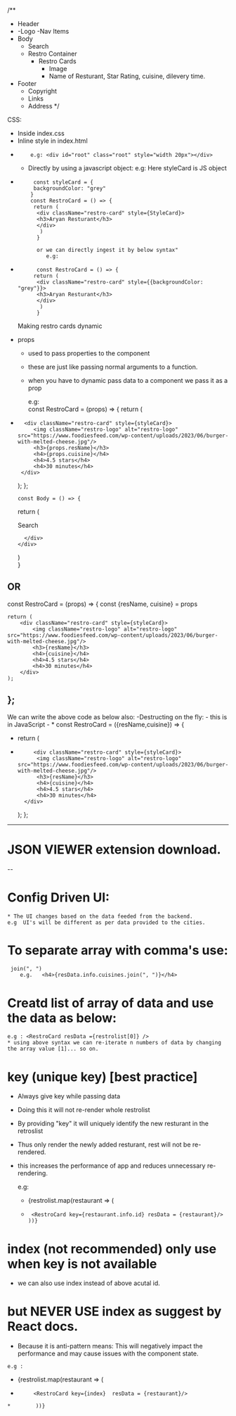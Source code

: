 /**
 * Header
 *  -Logo
    -Nav Items
 * Body
    - Search
    - Restro Container
      - Restro Cards
         - Image
         - Name of Resturant, Star Rating, cuisine, dilevery time.
 * Footer
     -  Copyright
     -  Links
     -  Address 
 */

 CSS:
   - Inside index.css
   - Inline style in index.html
 *         e.g: <div id="root" class="root" style="width 20px"></div>
   - Directly by using a javascript object:
            e.g: Here styleCard is JS object
*          const styleCard = {
           backgroundColor: "grey"
          }
          const RestroCard = () => {
           return (
            <div className="restro-card" style={StyleCard}>
            <h3>Aryan Resturant</h3>
            </div>
             )
            }

            or we can directly ingest it by below syntax"
               e.g:
*           const RestroCard = () => {
           return (
            <div className="restro-card" style={{backgroundColor: "grey"}}>
            <h3>Aryan Resturant</h3>
            </div>
             )
            }
    Making restro cards dynamic     
- props
     -  used to pass properties to the component
     - these are just like passing normal arguments to a function.
     - when you have to dynamic pass data to a component we pass it as a prop
      
         e.g:  
         const RestroCard = (props) => {
    return (
 *       <div className="restro-card" style={styleCard}>
            <img className="restro-logo" alt="restro-logo" src="https://www.foodiesfeed.com/wp-content/uploads/2023/06/burger-with-melted-cheese.jpg"/>
            <h3>{props.resName}</h3>
            <h4>{props.cuisine}</h4>
            <h4>4.5 stars</h4>
            <h4>30 minutes</h4>
        </div>
    );
};     
         
       const Body = () => {
    return (
       <div className="body">
         <div className="search">Search</div>
         <div className="restro-container">
             <RestroCard resName="Aryan Restaurant" cuisine="Contiental, Chinese, Fast Food & more"/>
             <RestroCard resName="McDonalds" cuisine="Burger, Fries & more"/>
             
         </div>
       </div>
    )  
}

OR
------------
const RestroCard = (props) => {
const {resName, cuisine} = props

    return (
        <div className="restro-card" style={styleCard}>
            <img className="restro-logo" alt="restro-logo" src="https://www.foodiesfeed.com/wp-content/uploads/2023/06/burger-with-melted-cheese.jpg"/>
            <h3>{resName}</h3>
            <h4>{cuisine}</h4>
            <h4>4.5 stars</h4>
            <h4>30 minutes</h4>
        </div>
    );
};
----------------
We can write the above code as below also:
-Destructing on the fly:
      - this is in JavaScript
      - 
    *     const RestroCard = ({resName,cuisine}) => {
*    return (
*          <div className="restro-card" style={styleCard}>
            <img className="restro-logo" alt="restro-logo" src="https://www.foodiesfeed.com/wp-content/uploads/2023/06/burger-with-melted-cheese.jpg"/>
            <h3>{resName}</h3>
            <h4>{cuisine}</h4>
            <h4>4.5 stars</h4>
            <h4>30 minutes</h4>
        </div>
    );
};     
         
-----
# JSON VIEWER extension download.
--
# Config Driven UI:
    * The UI changes based on the data feeded from the backend.
    e.g  UI's will be different as per data provided to the cities.

# To separate array with comma's use:
     join(", ") 
        e.g.   <h4>{resData.info.cuisines.join(", ")}</h4>  

# Creatd list of array of data and use the data as below:
    e.g : <RestroCard resData ={restrolist[0]} />
    * using above syntax we can re-iterate n numbers of data by changing the array value [1]... so on. 

# key (unique key) [best practice]
  * Always give key while passing data
  * Doing this it will not re-render whole restrolist
  * By providing "key" it will uniquely identify the new resturant in the retroslist
  * Thus only render the newly added resturant, rest will not be re-rendered.
  * this increases the performance of app and reduces unnecessary re-rendering.

     e.g: 
      * {restrolist.map(restaurant => (
       *      <RestroCard key={restaurant.info.id} resData = {restaurant}/> 
             ))}

# index (not recommended) only use when key is not available
   * we can also use index instead of above acutal id. 
   # but NEVER USE index as suggest by React docs.
   * Because it is anti-pattern means:
         This will negatively impact the performance and may cause issues with the component state.


    e.g : 
   *  {restrolist.map(restaurant => (
   *          <RestroCard key={index}  resData = {restaurant}/>
    *        ))}
  
